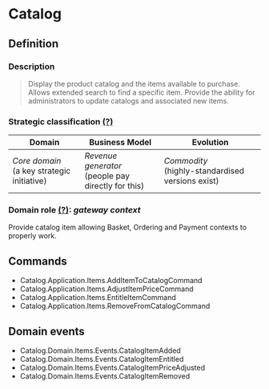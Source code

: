# Catalog

## Definition

### Description
> Display the product catalog and the items available to purchase. Allows extended search to find a specific item. Provide the ability for administrators to update catalogs and associated new items.

### Strategic classification [(?)](https://github.com/ddd-crew/bounded-context-canvas#strategic-classification)
| Domain | Business Model | Evolution |
| ------------ | ------------ | ------------ |
| *Core domain*<br/>(a key strategic initiative) | *Revenue generator*<br/>(people pay directly for this) | *Commodity*<br/>(highly-standardised versions exist) |

### Domain role [(?)](https://github.com/ddd-crew/bounded-context-canvas/blob/master/resources/model-traits-worksheet.md): *gateway context*
Provide catalog item allowing Basket, Ordering and Payment contexts to properly work.


## Commands
- Catalog.Application.Items.AddItemToCatalogCommand
- Catalog.Application.Items.AdjustItemPriceCommand
- Catalog.Application.Items.EntitleItemCommand
- Catalog.Application.Items.RemoveFromCatalogCommand


## Domain events
- Catalog.Domain.Items.Events.CatalogItemAdded
- Catalog.Domain.Items.Events.CatalogItemEntitled
- Catalog.Domain.Items.Events.CatalogItemPriceAdjusted
- Catalog.Domain.Items.Events.CatalogItemRemoved

